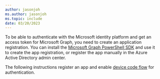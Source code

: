 ```yaml
---
author: jasonjoh
ms.author: jasonjoh
ms.topic: include
date: 03/20/2023
---
```


<!-- markdownlint-disable MD041 -->

To be able to authenticate with the Microsoft identity platform and get an access token for Microsoft Graph, you need to create an application registration. You can install the [Microsoft Graph PowerShell SDK](https://github.com/microsoftgraph/msgraph-sdk-powershell) and use it to create the app registration, or register the app manually in the Azure Active Directory admin center.

The following instructions register an app and enable [device code flow](/azure/active-directory/develop/v2-oauth2-device-code) for authentication.
